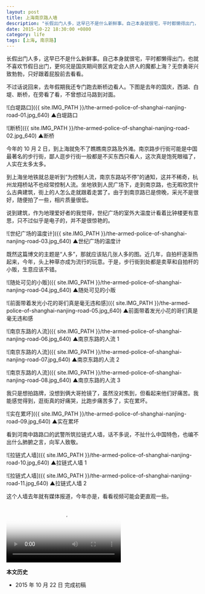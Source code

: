 ```yaml
---
layout: post
title: 上海南京路人墙
description: "长假出门人多，这早已不是什么新鲜事。自己本身就很宅，平时都懒得出门，也就不喜欢节假日出门，更何况是国庆期间景区肯定会人挤人的魔都上海？无奈勇哥兴致勃勃，只好跟着屁股前去看看。"
date: 2015-10-22 18:30:00 +0800
category: life
tags: [上海, 南京路]
---
```


长假出门人多，这早已不是什么新鲜事。自己本身就很宅，平时都懒得出门，也就不喜欢节假日出门，更何况是国庆期间景区肯定会人挤人的魔都上海？无奈勇哥兴致勃勃，只好跟着屁股前去看看。

不过话说回来，去年假期我还专门跑去断桥边看人。下图是去年的国庆，西湖、白堤、断桥，在旁看了看，不曾想过马路到对面。

![白堤路口]({{ site.IMG_PATH }}/the-armed-police-of-shanghai-nanjing-road-01.jpg_640)
&#9650;白堤路口

![断桥]({{ site.IMG_PATH }}/the-armed-police-of-shanghai-nanjing-road-02.jpg_640)
&#9650;断桥

今年的 10 月 2 日，到上海就免不了瞧瞧南京路及外滩。南京路步行街可能是中国最著名的步行街，鄙人逛步行街一般都是不买东西只看人，这次真是饱死眼福了，人实在太多太多。

到上海坐地铁就总是听到“为控制人流，南京东路站不停”的通知，这并不稀奇，杭州龙翔桥站不也经常控制人流。坐地铁到人民广场下，走到南京路，也无暇欣赏什么古典建筑，街上的人怎么走就跟着走罢了。由于到南京路已是傍晚，采光不是很好，随便拍了一些，相片质量很低。

说到建筑，作为地理爱好者的我觉得，世纪广场的室外大温度计看着比钟楼更有意思，只不过似乎是电子的，并不是很惊艳的。

![世纪广场的温度计]({{ site.IMG_PATH }}/the-armed-police-of-shanghai-nanjing-road-03.jpg_640)
&#9650;世纪广场的温度计

既然这篇博文的主题是“人多”，那就应该贴几张人多的图。近几年，自拍杆逐渐热起来，今年，头上种草亦成为流行的玩意。于是，步行街到处都是卖草和自拍杆的小贩，生意应该不错。

![随处可见的小贩]({{ site.IMG_PATH }}/the-armed-police-of-shanghai-nanjing-road-04.jpg_640)
&#9650;随处可见的小贩

![前面带着发光小花的哥们真是毫无违和感]({{ site.IMG_PATH }}/the-armed-police-of-shanghai-nanjing-road-05.jpg_640)
&#9650;前面带着发光小花的哥们真是毫无违和感

![南京东路的人流]({{ site.IMG_PATH }}/the-armed-police-of-shanghai-nanjing-road-06.jpg_640)
&#9650;南京东路的人流 1

![南京东路的人流]({{ site.IMG_PATH }}/the-armed-police-of-shanghai-nanjing-road-07.jpg_640)
&#9650;南京东路的人流 2

![南京东路的人流]({{ site.IMG_PATH }}/the-armed-police-of-shanghai-nanjing-road-08.jpg_640)
&#9650;南京东路的人流 3

我只是想拍路牌，没想到俩大哥抢镜了，虽然没对焦到，但看起来他们好痛苦。我能感觉得到，逛街真的好痛哭，比跑步痛苦多了，实在累坏。

![实在累坏]({{ site.IMG_PATH }}/the-armed-police-of-shanghai-nanjing-road-09.jpg_640)
&#9650;实在累坏

看到河南中路路口的武警所筑拉链式人墙，话不多说，不扯什么中国特色，也编不出什么肺腑之言，向军人致敬。

![拉链式人墙]({{ site.IMG_PATH }}/the-armed-police-of-shanghai-nanjing-road-10.jpg_640)
&#9650;拉链式人墙 1

![拉链式人墙]({{ site.IMG_PATH }}/the-armed-police-of-shanghai-nanjing-road-11.jpg_640)
&#9650;拉链式人墙 2

这个人墙去年就有媒体报道，今年亦是，看看视频可能会更直观一些。

<video class="video" poster="{{ site.IMG_PATH }}/the-armed-police-of-shanghai-nanjing-road.mp4?vframe/jpg/offset/0" controls>
  <source src="{{ site.IMG_PATH }}/the-armed-police-of-shanghai-nanjing-road.mp4" type="video/mp4" />
  <source src="{{ site.IMG_PATH }}/the-armed-police-of-shanghai-nanjing-road.webm" type="video/webm" />
  <source src="{{ site.IMG_PATH }}/the-armed-police-of-shanghai-nanjing-road.ogv" type="video/ogg" />
  <embed src="{{ site.IMG_PATH }}/flvplayer.swf" allowFullScreen="true" FlashVars="vcastr_file={{ site.IMG_PATH }}/the-armed-police-of-shanghai-nanjing-road.flv&IsAutoPlay=0&IsContinue=1" quality="high" pluginspage="http://www.macromedia.com/go/getflashplayer" type="application/x-shockwave-flash" width="640" height="360"></embed>  
</video>

**本文历史**

* 2015 年 10 月 22 日 完成初稿

